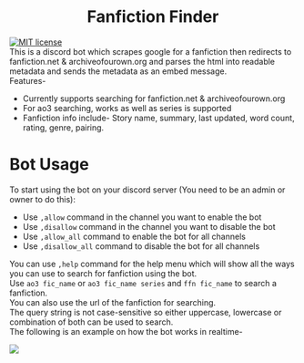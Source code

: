 <h1 align="center">Fanfiction Finder</h1>

[![MIT license](https://img.shields.io/badge/License-MIT-blue.svg)](https://lbesson.mit-license.org/) <br>
This is a discord bot which scrapes google for a fanfiction then redirects to fanfiction.net & archiveofourown.org and parses the html into readable metadata and sends the metadata as an embed message. <br>
Features-

- Currently supports searching for fanfiction.net & archiveofourown.org <br>
- For ao3 searching, works as well as series is supported <br>
- Fanfiction info include- Story name, summary, last updated, word count, rating, genre, pairing. <br>

# Bot Usage

To start using the bot on your discord server (You need to be an admin or owner to do this):

- Use `,allow` command in the channel you want to enable the bot
- Use `,disallow` command in the channel you want to disable the bot
- Use `,allow_all` command to enable the bot for all channels
- Use `,disallow_all` command to disable the bot for all channels

You can use `,help` command for the help menu which will show all the ways you can use to search for fanfiction using the bot.
<br>
Use `ao3 fic_name` or `ao3 fic_name series` and `ffn fic_name` to search a fanfiction. <br>
You can also use the url of the fanfiction for searching. <br>
The query string is not case-sensitive so either uppercase, lowercase or combination of both can be used to search.<br>
The following is an example on how the bot works in realtime-<br>

![](https://raw.githubusercontent.com/arzkar/Fanfiction-Finder-Bot/main/img/bot_output.gif)

